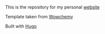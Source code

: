 This is the repository for my personal [website](https://pontarelli.github.io/)

Template taken from [Wowchemy](https://wowchemy.com)

Built with [Hugo](https://gohugo.io/)
